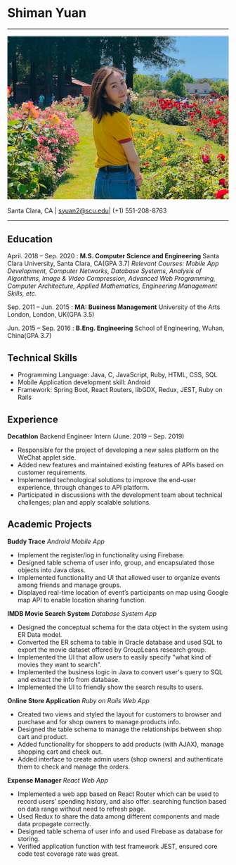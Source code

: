 Shiman Yuan
============

------------------- 
![Pic](/personal_pic.png)

Santa Clara, CA | syuan2@scu.edu| (+1) 551-208-8763

-------------------

Education
---------

April. 2018 – Sep. 2020 
:   **M.S. Computer Science and Engineering**  Santa Clara University, Santa Clara, CA(GPA 3.7)
    *Relevant Courses: Mobile App Development, Computer Networks, Database Systems, Analysis of Algorithms, Image & Video Compression, Advanced Web Programming, Computer Architecture, Applied Mathematics, Engineering Management Skills, etc.*
    
Sep. 2011 – Jun. 2015
:   **MA: Business Management**  University of the Arts London, London, UK(GPA 3.5)

Jun. 2015 – Sep. 2016
:   **B.Eng. Engineering**  School of Engineering, Wuhan, China(GPA 3.7)


Technical Skills
----------
* Programming Language:  Java, C, JavaScript, Ruby, HTML, CSS, SQL
* Mobile Application development skill:  Android
* Framework:  Spring Boot, React Routers, libGDX, Redux, JEST, Ruby on Rails


Experience
--------------------
 **Decathlon** Backend Engineer Intern (June. 2019 – Sep. 2019) 
 * Responsible for the project of developing a new sales platform on the WeChat applet side.
 * Added new features and maintained existing features of APIs based on customer requirements.
 * Implemented technological solutions to improve the end-user experience, through changes to API platform.
 * Participated in discussions with the development team about technical challenges; plan and apply scalable solutions.

 
Academic Projects
--------------------
 **Buddy Trace**  *Android Mobile App*
 * Implement the register/log in functionality using Firebase.
 * Designed table schema of user info, group, and encapsulated those objects into Java class.
 * Implemented functionality and UI that allowed user to organize events among friends and manage groups.
 * Displayed real-time location of event’s participants on map using Google map API to enable location sharing function.
 
 **IMDB Movie Search System**  *Database System App*
 * Designed the conceptual schema for the data object in the system using ER Data model.
 * Converted the ER schema to table in Oracle database and used SQL to export the movie dataset offered by GroupLeans research group.
 * Implemented the UI that allow users to easily specify "what kind of movies they want to search".
 * Implemented the business logic in Java to convert user's query to SQL and extract the info from database.
 * Implemented the UI to friendly show the search results to users.
 
 **Online Store Application**  *Ruby on Rails Web App* 
 * Created two views and styled the layout for customers to browser and purchase and for shop owners to manage products info.
 * Designed the table schema to manage the relationships between shop cart and product.
 * Added functionality for shoppers to add products (with AJAX), manage shopping cart and check out.
 * Added interface to create admin users (shop owners) and authenticate them to check and manage the orders.

 **Expense Manager**  *React Web App*
 * Implemented a web app based on React Router which can be used to record users’ spending history, and also offer. searching function based on data range without need to refresh page.
 * Used Redux to share the data among different components and made data propagate correctly.
 * Designed table schema of user info and used Firebase as database for storing.
 * Verified application function with test framework JEST, ensured core code test coverage rate was great.
